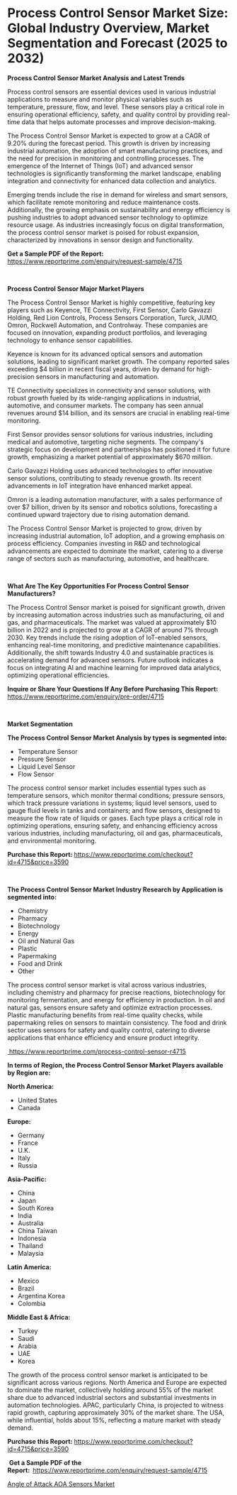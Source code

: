 <p><h1>Process Control Sensor Market Size: Global Industry Overview, Market Segmentation and Forecast (2025 to 2032)</h1></p><p><strong>Process Control Sensor Market Analysis and Latest Trends</strong></p>
<p><p>Process control sensors are essential devices used in various industrial applications to measure and monitor physical variables such as temperature, pressure, flow, and level. These sensors play a critical role in ensuring operational efficiency, safety, and quality control by providing real-time data that helps automate processes and improve decision-making.</p><p>The Process Control Sensor Market is expected to grow at a CAGR of 9.20% during the forecast period. This growth is driven by increasing industrial automation, the adoption of smart manufacturing practices, and the need for precision in monitoring and controlling processes. The emergence of the Internet of Things (IoT) and advanced sensor technologies is significantly transforming the market landscape, enabling integration and connectivity for enhanced data collection and analytics.</p><p>Emerging trends include the rise in demand for wireless and smart sensors, which facilitate remote monitoring and reduce maintenance costs. Additionally, the growing emphasis on sustainability and energy efficiency is pushing industries to adopt advanced sensor technology to optimize resource usage. As industries increasingly focus on digital transformation, the process control sensor market is poised for robust expansion, characterized by innovations in sensor design and functionality.</p></p>
<p><strong>Get a Sample PDF of the Report:&nbsp;</strong> <a href="https://www.reportprime.com/enquiry/request-sample/4715?utm_campaign=3460&utm_medium=2&utm_source=Github&utm_content=ia&utm_term=19032025&utm_id=process-control-sensor">https://www.reportprime.com/enquiry/request-sample/4715</a></p>
<p>&nbsp;</p>
<p><strong>Process Control Sensor Major Market Players</strong></p>
<p><p>The Process Control Sensor Market is highly competitive, featuring key players such as Keyence, TE Connectivity, First Sensor, Carlo Gavazzi Holding, Red Lion Controls, Process Sensors Corporation, Turck, JUMO, Omron, Rockwell Automation, and Controlway. These companies are focused on innovation, expanding product portfolios, and leveraging technology to enhance sensor capabilities.</p><p>Keyence is known for its advanced optical sensors and automation solutions, leading to significant market growth. The company reported sales exceeding $4 billion in recent fiscal years, driven by demand for high-precision sensors in manufacturing and automation.</p><p>TE Connectivity specializes in connectivity and sensor solutions, with robust growth fueled by its wide-ranging applications in industrial, automotive, and consumer markets. The company has seen annual revenues around $14 billion, and its sensors are crucial in enabling real-time monitoring.</p><p>First Sensor provides sensor solutions for various industries, including medical and automotive, targeting niche segments. The company's strategic focus on development and partnerships has positioned it for future growth, emphasizing a market potential of approximately $670 million.</p><p>Carlo Gavazzi Holding uses advanced technologies to offer innovative sensor solutions, contributing to steady revenue growth. Its recent advancements in IoT integration have enhanced market appeal.</p><p>Omron is a leading automation manufacturer, with a sales performance of over $7 billion, driven by its sensor and robotics solutions, forecasting a continued upward trajectory due to rising automation demand.</p><p>The Process Control Sensor Market is projected to grow, driven by increasing industrial automation, IoT adoption, and a growing emphasis on process efficiency. Companies investing in R&D and technological advancements are expected to dominate the market, catering to a diverse range of sectors such as manufacturing, automotive, and healthcare.</p></p>
<p>&nbsp;</p>
<p><strong>What Are The Key Opportunities For Process Control Sensor Manufacturers?</strong></p>
<p><p>The Process Control Sensor market is poised for significant growth, driven by increasing automation across industries such as manufacturing, oil and gas, and pharmaceuticals. The market was valued at approximately $10 billion in 2022 and is projected to grow at a CAGR of around 7% through 2030. Key trends include the rising adoption of IoT-enabled sensors, enhancing real-time monitoring, and predictive maintenance capabilities. Additionally, the shift towards Industry 4.0 and sustainable practices is accelerating demand for advanced sensors. Future outlook indicates a focus on integrating AI and machine learning for improved data analytics, optimizing operational efficiencies.</p></p>
<p><strong>Inquire or Share Your Questions If Any Before Purchasing This Report:</strong> <a href="https://www.reportprime.com/enquiry/pre-order/4715?utm_campaign=3460&utm_medium=2&utm_source=Github&utm_content=ia&utm_term=19032025&utm_id=process-control-sensor">https://www.reportprime.com/enquiry/pre-order/4715</a></p>
<p>&nbsp;</p>
<p><strong>Market Segmentation</strong></p>
<p><strong>The Process Control Sensor Market Analysis by types is segmented into:</strong></p>
<p><ul><li>Temperature Sensor</li><li>Pressure Sensor</li><li>Liquid Level Sensor</li><li>Flow Sensor</li></ul></p>
<p><p>The process control sensor market includes essential types such as temperature sensors, which monitor thermal conditions; pressure sensors, which track pressure variations in systems; liquid level sensors, used to gauge fluid levels in tanks and containers; and flow sensors, designed to measure the flow rate of liquids or gases. Each type plays a critical role in optimizing operations, ensuring safety, and enhancing efficiency across various industries, including manufacturing, oil and gas, pharmaceuticals, and environmental monitoring.</p></p>
<p><strong>Purchase this Report:&nbsp;</strong><a href="https://www.reportprime.com/checkout?id=4715&price=3590&utm_campaign=3460&utm_medium=2&utm_source=Github&utm_content=ia&utm_term=19032025&utm_id=process-control-sensor">https://www.reportprime.com/checkout?id=4715&price=3590</a></p>
<p>&nbsp;</p>
<p><strong>The Process Control Sensor Market Industry Research by Application is segmented into:</strong></p>
<p><ul><li>Chemistry</li><li>Pharmacy</li><li>Biotechnology</li><li>Energy</li><li>Oil and Natural Gas</li><li>Plastic</li><li>Papermaking</li><li>Food and Drink</li><li>Other</li></ul></p>
<p><p>The process control sensor market is vital across various industries, including chemistry and pharmacy for precise reactions, biotechnology for monitoring fermentation, and energy for efficiency in production. In oil and natural gas, sensors ensure safety and optimize extraction processes. Plastic manufacturing benefits from real-time quality checks, while papermaking relies on sensors to maintain consistency. The food and drink sector uses sensors for safety and quality control, catering to diverse applications that enhance efficiency and ensure product integrity.</p></p>
<p><a href="https://www.reportprime.com/process-control-sensor-r4715?utm_campaign=3460&utm_medium=2&utm_source=Github&utm_content=ia&utm_term=19032025&utm_id=process-control-sensor">&nbsp;https://www.reportprime.com/process-control-sensor-r4715</a></p>
<p><strong>In terms of Region, the Process Control Sensor Market Players available by Region are:</strong></p>
<p>
    <p> <strong> North America: </strong>
        <ul>
            <li>United States</li>
            <li>Canada</li>
        </ul>
        </p> 
    <p> <strong> Europe: </strong>
        <ul>
            <li>Germany</li>
            <li>France</li>
            <li>U.K.</li>
            <li>Italy</li>
            <li>Russia</li>
        </ul>
        </p> 
    <p> <strong> Asia-Pacific: </strong>
        <ul>
            <li>China</li>
            <li>Japan</li>
            <li>South Korea</li>
            <li>India</li>
            <li>Australia</li>
            <li>China Taiwan</li>
            <li>Indonesia</li>
            <li>Thailand</li>
            <li>Malaysia</li>
        </ul>
        </p> 
    <p> <strong> Latin America: </strong>
        <ul>
            <li>Mexico</li>
            <li>Brazil</li>
            <li>Argentina Korea</li>
            <li>Colombia</li>
        </ul>
        </p> 
    <p> <strong> Middle East & Africa: </strong>
        <ul>
            <li>Turkey</li>
            <li>Saudi</li>
            <li>Arabia</li>
            <li>UAE</li>
            <li>Korea</li>
        </ul>
    </p>
    </p>
<p><p>The growth of the process control sensor market is anticipated to be significant across various regions. North America and Europe are expected to dominate the market, collectively holding around 55% of the market share due to advanced industrial sectors and substantial investments in automation technologies. APAC, particularly China, is projected to witness rapid growth, capturing approximately 30% of the market share. The USA, while influential, holds about 15%, reflecting a mature market with steady demand.</p></p>
<p><strong>Purchase this Report: </strong><a href="https://www.reportprime.com/checkout?id=4715&price=3590&utm_campaign=3460&utm_medium=2&utm_source=Github&utm_content=ia&utm_term=19032025&utm_id=process-control-sensor">https://www.reportprime.com/checkout?id=4715&price=3590</a></p>
<p>&nbsp;<strong>Get a Sample PDF of the Report:&nbsp;&nbsp;</strong><a href="https://www.reportprime.com/enquiry/request-sample/4715?utm_campaign=3460&utm_medium=2&utm_source=Github&utm_content=ia&utm_term=19032025&utm_id=process-control-sensor">https://www.reportprime.com/enquiry/request-sample/4715</a></p>
<p><strong></strong></p>
<p><p><a href="https://github.com/sderolza/Market-Research-Report-List-1/blob/main/angle-of-attack-aoa-sensors-market.md?utm_campaign=3460&utm_medium=2&utm_source=Github&utm_content=ia&utm_term=19032025&utm_id=process-control-sensor">Angle of Attack AOA Sensors Market</a></p></p>